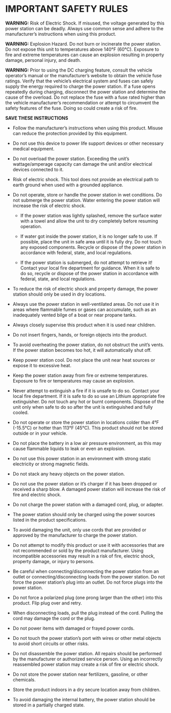 # IMPORTANT SAFETY RULES

**WARNING:** Risk of Electric Shock. If misused, the voltage generated by this power station can be deadly. Always use common sense and adhere to the manufacturer’s instructions when using this product.

**WARNING:** Explosion Hazard. Do not burn or incinerate the power station. Do not expose this unit to temperatures above 140°F (60°C). Exposure to fire and extreme temperatures can cause an explosion resulting in property damage, personal injury, and death.

**WARNING:** Prior to using the DC charging feature, consult the vehicle operator’s manual or the manufacturer’s website to obtain the vehicle fuse ratings. Verify that the vehicle’s electrical system and fuses can safely supply the energy required to charge the power station. If a fuse opens repeatedly during charging, disconnect the power station and determine the cause of the overload. Do not replace the fuse with a fuse rated higher than the vehicle manufacturer’s recommendation or attempt to circumvent the safety features of the fuse. Doing so could create a risk of fire.

**SAVE THESE INSTRUCTIONS**

- Follow the manufacturer’s instructions when using this product. Misuse can reduce the protection provided by this equipment.

- Do not use this device to power life support devices or other necessary medical equipment.

- Do not overload the power station. Exceeding the unit’s wattage/amperage capacity can damage the unit and/or electrical devices connected to it.

- Risk of electric shock. This tool does not provide an electrical path to earth ground when used with a grounded appliance.

- Do not operate, store or handle the power station in wet conditions. Do not submerge the power station. Water entering the power station will increase the risk of electric shock.

	- If the power station was lightly splashed, remove the surface water with a towel and allow the unit to dry completely before resuming operation.

	- If water got inside the power station, it is no longer safe to use. If possible, place the unit in safe area until it is fully dry. Do not touch any exposed components. Recycle or dispose of the power station in accordance with federal, state, and local regulations.

	- If the power station is submerged, do not attempt to retrieve it! Contact your local fire department for guidance. When it is safe to do so, recycle or dispose of the power station in accordance with federal, state, and local regulations.

- To reduce the risk of electric shock and property damage, the power station should only be used in dry locations.

- Always use the power station in well-ventilated areas. Do not use it in areas where flammable fumes or gases can accumulate, such as an inadequately vented bilge of a boat or near propane tanks.

- Always closely supervise this product when it is used near children.

- Do not insert fingers, hands, or foreign objects into the product.

- To avoid overheating the power station, do not obstruct the unit’s vents. If the power station becomes too hot, it will automatically shut off.

- Keep power station cool. Do not place the unit near heat sources or expose it to excessive heat.

- Keep the power station away from fire or extreme temperatures. Exposure to fire or temperatures may cause an explosion.

- Never attempt to extinguish a fire if it is unsafe to do so. Contact your local fire department. If it is safe to do so use an Lithium appropriate fire extinguisher. Do not touch any hot or burnt components. Dispose of the unit only when safe to do so after the unit is extinguished and fully cooled.

- Do not operate or store the power station in locations colder than 4°F (-15.5°C) or hotter than 113°F (45°C). This product should not be stored outside or in your vehicle.

- Do not place the battery in a low air pressure environment, as this may cause flammable liquids to leak or even an explosion.

- Do not use this power station in an environment with strong static electricity or strong magnetic fields.

- Do not stack any heavy objects on the power station.

- Do not use the power station or it’s charger if it has been dropped or received a sharp blow. A damaged power station will increase the risk of fire and electric shock.

- Do not charge the power station with a damaged cord, plug, or adapter.

- The power station should only be charged using the power sources listed in the product specifications.

- To avoid damaging the unit, only use cords that are provided or approved by the manufacturer to charge the power station.

- Do not attempt to modify this product or use it with accessories that are not recommended or sold by the product manufacturer. Using incompatible accessories may result in a risk of fire, electric shock, property damage, or injury to persons.

- Be careful when connecting/disconnecting the power station from an outlet or connecting/disconnecting loads from the power station. Do not force the power station’s plug into an outlet. Do not force plugs into the power station.

- Do not force a polarized plug (one prong larger than the other) into this product. Flip plug over and retry.

- When disconnecting loads, pull the plug instead of the cord. Pulling the cord may damage the cord or the plug.

- Do not power items with damaged or frayed power cords.

- Do not touch the power station’s port with wires or other metal objects to avoid short circuits or other risks.

- Do not disassemble the power station. All repairs should be performed by the manufacturer or authorized service person. Using an incorrectly reassembled power station may create a risk of fire or electric shock.

- Do not store the power station near fertilizers, gasoline, or other chemicals.

- Store the product indoors in a dry secure location away from children.

- To avoid damaging the internal battery, the power station should be stored in a partially charged state.